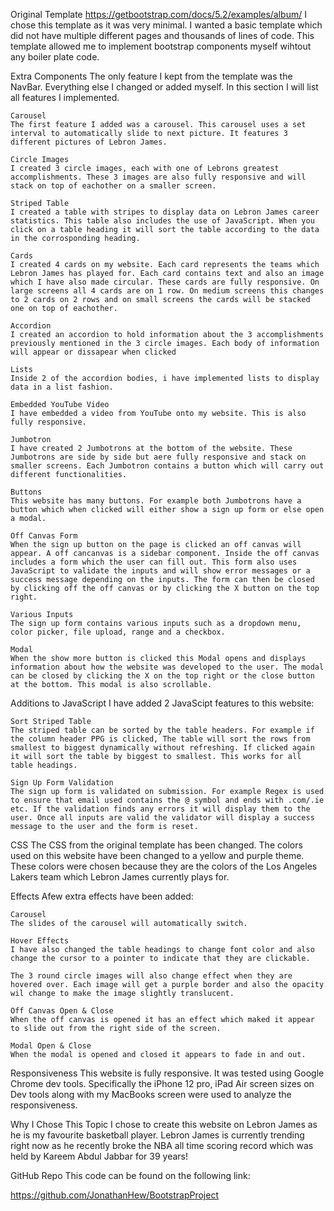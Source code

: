 Original Template
https://getbootstrap.com/docs/5.2/examples/album/
I chose this template as it was very minimal. I wanted a basic template which did not have multiple different pages and thousands of lines of code. This template allowed me to implement bootstrap components myself wihtout any boiler plate code.


Extra Components
The only feature I kept from the template was the NavBar. Everything else I changed or added myself. In this section I will list all features I implemented.

	Carousel
	The first feature I added was a carousel. This carousel uses a set interval to automatically slide to next picture. It features 3 different pictures of Lebron James.

	Circle Images
	I created 3 circle images, each with one of Lebrons greatest accomplishments. These 3 images are also fully responsive and will stack on top of eachother on a smaller screen.

	Striped Table
	I created a table with stripes to display data on Lebron James career statistics. This table also includes the use of JavaScript. When you click on a table heading it will sort the table according to the data in the corrosponding heading.

	Cards
	I created 4 cards on my website. Each card represents the teams which Lebron James has played for. Each card contains text and also an image which I have also made circular. These cards are fully responsive. On large screens all 4 cards are on 1 row. On medium screens this changes to 2 cards on 2 rows and on small screens the cards will be stacked one on top of eachother.

	Accordion
	I created an accordion to hold information about the 3 accomplishments previously mentioned in the 3 circle images. Each body of information will appear or dissapear when clicked

	Lists
	Inside 2 of the accordion bodies, i have implemented lists to display data in a list fashion.

	Embedded YouTube Video
	I have embedded a video from YouTube onto my website. This is also fully responsive.

	Jumbotron
	I have created 2 Jumbotrons at the bottom of the website. These Jumbotrons are side by side but aere fully responsive and stack on smaller screens. Each Jumbotron contains a button which will carry out different functionalities.

	Buttons
	This website has many buttons. For example both Jumbotrons have a button which when clicked will either show a sign up form or else open a modal.

	Off Canvas Form
	When the sign up button on the page is clicked an off canvas will appear. A off cancanvas is a sidebar component. Inside the off canvas includes a form which the user can fill out. This form also uses JavaScript to validate the inputs and will show error messages or a success message depending on the inputs. The form can then be closed by clicking off the off canvas or by clicking the X button on the top right.

	Various Inputs
	The sign up form contains various inputs such as a dropdown menu, color picker, file upload, range and a checkbox.

	Modal
	When the show more button is clicked this Modal opens and displays information about how the website was developed to the user. The modal can be closed by clicking the X on the top right or the close button at the bottom. This modal is also scrollable.


Additions to JavaScript
I have added 2 JavaScipt features to this website:

	Sort Striped Table
	The striped table can be sorted by the table headers. For example if the column header PPG is clicked, The table will sort the rows from smallest to biggest dynamically without refreshing. If clicked again it will sort the table by biggest to smallest. This works for all table headings.

	Sign Up Form Validation
	The sign up form is validated on submission. For example Regex is used to ensure that email used contains the @ symbol and ends with .com/.ie etc. If the validation finds any errors it will display them to the user. Once all inputs are valid the validator will display a success message to the user and the form is reset.


CSS
The CSS from the original template has been changed. The colors used on this website have been changed to a yellow and purple theme. These colors were chosen because they are the colors of the Los Angeles Lakers team which Lebron James currently plays for.


Effects
Afew extra effects have been added:

	Carousel
	The slides of the carousel will automatically switch.

	Hover Effects
	I have also changed the table headings to change font color and also change the cursor to a pointer to indicate that they are clickable.

	The 3 round circle images will also change effect when they are hovered over. Each image will get a purple border and also the opacity wil change to make the image slightly translucent.

	Off Canvas Open & Close
	When the off canvas is opened it has an effect which maked it appear to slide out from the right side of the screen.

	Modal Open & Close
	When the modal is opened and closed it appears to fade in and out.


Responsiveness
This website is fully responsive. It was tested using Google Chrome dev tools. Specifically the iPhone 12 pro, iPad Air screen sizes on Dev tools along with my MacBooks screen were used to analyze the responsiveness.


Why I Chose This Topic
I chose to create this website on Lebron James as he is my favourite basketball player. Lebron James is currently trending right now as he recently broke the NBA all time scoring record which was held by Kareem Abdul Jabbar for 39 years!


GitHub Repo
This code can be found on the following link:

https://github.com/JonathanHew/BootstrapProject